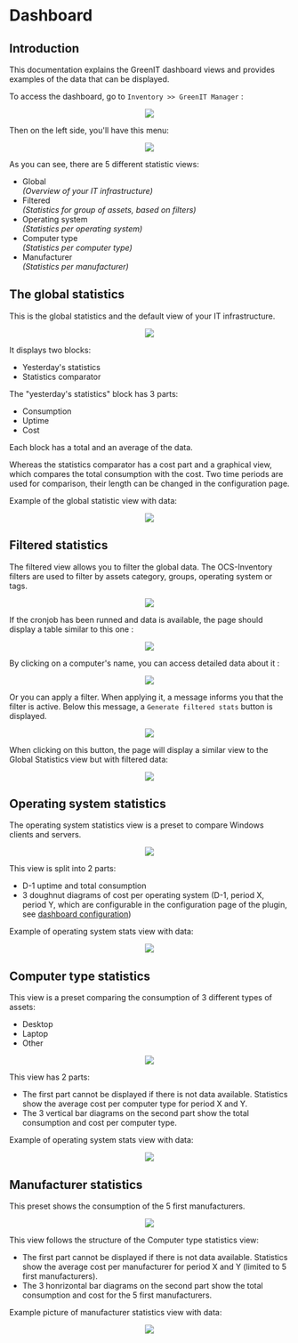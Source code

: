# Dashboard

## Introduction
This documentation explains the GreenIT dashboard views and provides examples of the data that can be displayed.


To access the dashboard, go to `Inventory >> GreenIT Manager` :

<p align="center">
  <img src="../../../img/server/greenit/dashboard_1.png"/>
</p>

Then on the left side, you'll have this menu:

<p align="center">
  <img src="../../../img/server/greenit/dashboard_2.png"/>
</p>

As you can see, there are 5 different statistic views:
- Global <br> *(Overview of your IT infrastructure)*
- Filtered <br> *(Statistics for group of assets, based on filters)*
- Operating system <br> *(Statistics per operating system)*
- Computer type <br> *(Statistics per computer type)*
- Manufacturer <br> *(Statistics per manufacturer)*

## The global statistics
This is the global statistics and the default view of your IT infrastructure.

<p align="center">
  <img src="../../../img/server/greenit/dashboard_global_1.png"/>
</p>

It displays two blocks:
- Yesterday's statistics
- Statistics comparator

The "yesterday's statistics" block has 3 parts:
- Consumption
- Uptime
- Cost

Each block has a total and an average of the data.

Whereas the statistics comparator has a cost part and a graphical view, which compares the total consumption with the cost. 
Two time periods are used for comparison, their length can be changed in the configuration page.

Example of the global statistic view with data:

<p align="center">
  <img src="../../../img/server/greenit/dashboard_global_2.png"/>
</p>

## Filtered statistics
The filtered view allows you to filter the global data.
The OCS-Inventory filters are used to filter by assets category, groups, operating system or tags.

<p align="center">
  <img src="../../../img/server/greenit/dashboard_filtered_1.png"/>
</p>

If the cronjob has been runned and data is available, the page should display a table similar to this one :

<p align="center">
  <img src="../../../img/server/greenit/dashboard_filtered_2.png"/>
</p>

By clicking on a computer's name, you can access detailed data about it :

<p align="center">
  <img src="../../../img/server/greenit/dashboard_filtered_3.png"/>
</p>

Or you can apply a filter. When applying it, a message informs you that the filter is active. Below this message, a `Generate filtered stats` button is displayed.

<p align="center">
  <img src="../../../img/server/greenit/dashboard_filtered_4.png"/>
</p>

When clicking on this button, the page will display a similar view to the Global Statistics view but with filtered data:

<p align="center">
  <img src="../../../img/server/greenit/dashboard_filtered_5.png"/>
</p>

## Operating system statistics
The operating system statistics view is a preset to compare Windows clients and servers.

<p align="center">
  <img src="../../../img/server/greenit/dashboard_os_1.png"/>
</p>

This view is split into 2 parts:
- D-1 uptime and total consumption
- 3 doughnut diagrams of cost per operating system (D-1, period X, period Y, which are configurable in the configuration page of the plugin, see [dashboard configuration](Server-installation-and-configuration.md#dashboard-configuration))

Example of operating system stats view with data:

<p align="center">
  <img src="../../../img/server/greenit/dashboard_os_2.png"/>
</p>

## Computer type statistics
This view is a preset comparing the consumption of 3 different types of assets:
- Desktop
- Laptop
- Other

<p align="center">
  <img src="../../../img/server/greenit/dashboard_computerType_1.png"/>
</p>

This view has 2 parts:
- The first part cannot be displayed if there is not data available. Statistics show the average cost per computer type for period X and Y.
- The 3 vertical bar diagrams on the second part show the total consumption and cost per computer type.

Example of operating system stats view with data:

<p align="center">
  <img src="../../../img/server/greenit/dashboard_computerType_2.png"/>
</p>

## Manufacturer statistics
This preset shows the consumption of the 5 first manufacturers.

<p align="center">
  <img src="../../../img/server/greenit/dashboard_manufacturer_1.png"/>
</p>

This view follows the structure of the Computer type statistics view:
- The first part cannot be displayed if there is not data available. Statistics show the average cost per manufacturer for period X and Y (limited to 5 first manufacturers).
- The 3 honrizontal bar diagrams on the second part show the total consumption and cost for the 5 first manufacturers.

Example picture of manufacturer statistics view with data:

<p align="center">
  <img src="../../../img/server/greenit/dashboard_manufacturer_2.png"/>
</p>